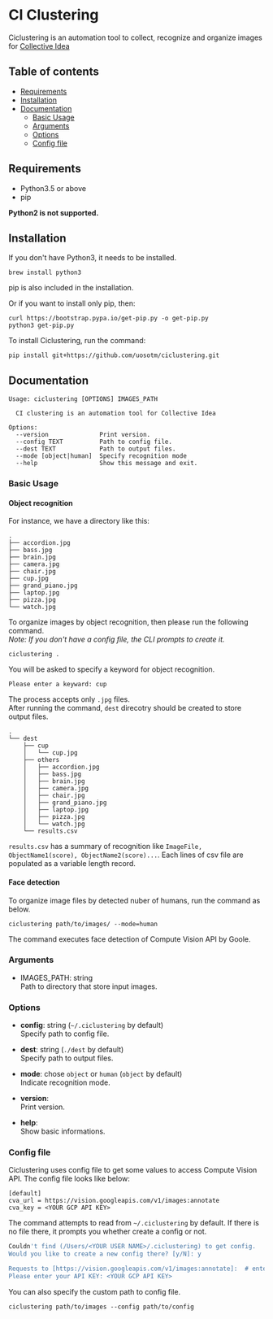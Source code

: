# CI Clustering

Ciclustering is an automation tool to collect, recognize and organize images for [Collective Idea](https://www.mikitotateisi.com/collective-idea/)

## Table of contents

- [Requirements](#requirements)
- [Installation](#installation)
- [Documentation](#documentation)
    - [Basic Usage](#basic-usage)
    - [Arguments](#arguments)
    - [Options](#options)
    - [Config file](#config-file)

## Requirements

- Python3.5 or above
- pip

**Python2 is not supported.**

## Installation

If you don't have Python3, it needs to be installed.

```
brew install python3
```

pip is also included in the installation.

Or if you want to install only pip, then:

```
curl https://bootstrap.pypa.io/get-pip.py -o get-pip.py
python3 get-pip.py
```

To install Ciclustering, run the command:

```
pip install git+https://github.com/uosotm/ciclustering.git
```

## Documentation

```
Usage: ciclustering [OPTIONS] IMAGES_PATH

  CI clustering is an automation tool for Collective Idea

Options:
  --version              Print version.
  --config TEXT          Path to config file.
  --dest TEXT            Path to output files.
  --mode [object|human]  Specify recognition mode
  --help                 Show this message and exit.
```

### Basic Usage

#### Object recognition

For instance, we have a directory like this:

```
.
├── accordion.jpg
├── bass.jpg
├── brain.jpg
├── camera.jpg
├── chair.jpg
├── cup.jpg
├── grand_piano.jpg
├── laptop.jpg
├── pizza.jpg
└── watch.jpg
```

To organize images by object recognition, then please run the following command.  
*Note: If you don't have a config file, the CLI prompts to create it.*

```
ciclustering .
```

You will be asked to specify a keyword for object recognition.

```
Please enter a keyward: cup
```

The process accepts only `.jpg` files.  
After running the command, `dest` direcotry should be created to store output files.

```
.
└── dest
    ├── cup
    │   └── cup.jpg
    ├── others
    │   ├── accordion.jpg
    │   ├── bass.jpg
    │   ├── brain.jpg
    │   ├── camera.jpg
    │   ├── chair.jpg
    │   ├── grand_piano.jpg
    │   ├── laptop.jpg
    │   ├── pizza.jpg
    │   └── watch.jpg
    └── results.csv
```

`results.csv` has a summary of recognition like `ImageFile, ObjectName1(score), ObjectName2(score)...`. Each lines of csv file are populated as a variable length record.

#### Face detection

To organize image files by detected nuber of humans, run the command as below.

```
ciclustering path/to/images/ --mode=human
```

The command executes face detection of Compute Vision API by Goole.

### Arguments

- IMAGES\_PATH: string  
    Path to directory that store input images.

### Options

- **config**: string (`~/.ciclustering` by default)  
    Specify path to config file.  

- **dest**: string (`./dest` by default)  
    Specify path to output files.  
    
- **mode**: chose `object` or `human` (`object` by default)  
    Indicate recognition mode.

- **version**:  
    Print version.

- **help**:  
    Show basic informations.

### Config file

Ciclustering uses config file to get some values to access Compute Vision API. The config file looks like below:

```
[default]
cva_url = https://vision.googleapis.com/v1/images:annotate
cva_key = <YOUR GCP API KEY>
```

The command attempts to read from `~/.ciclustering` by default. If there is no file there, it prompts you whether create a config or not.

```bash
Couldn't find (/Users/<YOUR USER NAME>/.ciclustering) to get config.
Would you like to create a new config there? [y/N]: y

Requests to [https://vision.googleapis.com/v1/images:annotate]:  # enter with empty to use default
Please enter your API KEY: <YOUR GCP API KEY>
```

You can also specify the custom path to config file.

```
ciclustering path/to/images --config path/to/config
```
